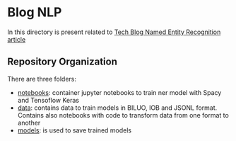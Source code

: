 # Blog NLP

In this directory is present related to [Tech Blog Named Entity Recognition article]()

## Repository Organization

There are three folders:

* [notebooks](notebooks): container jupyter notebooks to train ner model with Spacy and Tensoflow Keras
* [data](data): contains data to train models in BILUO, IOB and JSONL format. Contains also notebooks with code
to transform data from one format to another
* [models](models): is used to save trained models